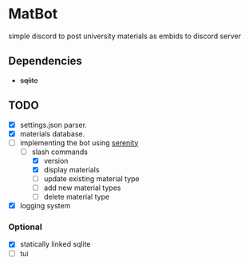 # MatBot
simple discord to post university materials as embids to discord server

## Dependencies
- ~~sqlite~~

## TODO
- [x] settings.json parser.
- [x] materials database.
- [ ] implementing the bot using [serenity](https://github.com/serenity-rs/serenity)
	- [ ] slash commands
		- [x] version
		- [x] display materials
		- [ ] update existing material type
		- [ ] add new material types
		- [ ] delete material type
- [x] logging system

### Optional
- [x] statically linked sqlite
- [ ] tui
